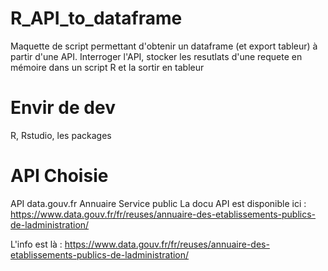 # R_API_to_dataframe
Maquette de script permettant d'obtenir un dataframe (et export tableur) à partir d'une API.
Interroger l'API, stocker les resutlats d'une requete en mémoire dans un script R et la sortir en tableur

# Envir de dev
R, Rstudio, les packages

# API Choisie
API data.gouv.fr Annuaire Service public
La docu API est disponible ici :
https://www.data.gouv.fr/fr/reuses/annuaire-des-etablissements-publics-de-ladministration/

L'info est là :
https://www.data.gouv.fr/fr/reuses/annuaire-des-etablissements-publics-de-ladministration/



# 
